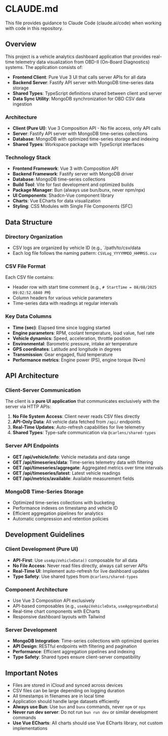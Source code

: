 # CLAUDE.md

This file provides guidance to Claude Code (claude.ai/code) when working with code in this repository.

## Overview

This project is a vehicle analytics dashboard application that provides real-time telemetry data visualization from OBD-II (On-Board Diagnostics) systems. The application consists of:

- **Frontend Client**: Pure Vue 3 UI that calls server APIs for all data
- **Backend Server**: Fastify API server with MongoDB time-series data storage
- **Shared Types**: TypeScript definitions shared between client and server
- **Data Sync Utility**: MongoDB synchronization for OBD CSV data ingestion

### Architecture
- **Client (Pure UI)**: Vue 3 Composition API - No file access, only API calls
- **Server**: Fastify API server with MongoDB time-series collections
- **Database**: MongoDB with optimized time-series storage and indexing
- **Shared Types**: Workspace package with TypeScript interfaces

### Technology Stack
- **Frontend Framework**: Vue 3 with Composition API
- **Backend Framework**: Fastify server with MongoDB driver
- **Database**: MongoDB time-series collections
- **Build Tool**: Vite for fast development and optimized builds
- **Package Manager**: Bun (always use bun/bunx, never npm/npx)
- **UI Components**: Shadcn-Vue component library
- **Charts**: Vue ECharts for data visualization
- **Styling**: CSS Modules with Single File Components (SFC)

## Data Structure

### Directory Organization
- CSV logs are organized by vehicle ID (e.g., `/path/to/csv/data
- Each log file follows the naming pattern: `CSVLog_YYYYMMDD_HHMMSS.csv`

### CSV File Format
Each CSV file contains:
- Header row with start time comment (e.g., `# StartTime = 08/08/2025 09:02:52.6840 PM`)
- Column headers for various vehicle parameters
- Time-series data with readings at regular intervals

### Key Data Columns
- **Time (sec)**: Elapsed time since logging started
- **Engine parameters**: RPM, coolant temperature, load value, fuel rate
- **Vehicle dynamics**: Speed, acceleration, throttle position
- **Environmental**: Barometric pressure, intake air temperature
- **GPS coordinates**: Latitude and longitude in degrees
- **Transmission**: Gear engaged, fluid temperature
- **Performance metrics**: Engine power (PS), engine torque (N•m)

## API Architecture

### Client-Server Communication
The client is a **pure UI application** that communicates exclusively with the server via HTTP APIs:

1. **No File System Access**: Client never reads CSV files directly
2. **API-Only Data**: All vehicle data fetched from `/api/` endpoints
3. **Real-Time Updates**: Auto-refresh capabilities for live telemetry
4. **Shared Types**: Type-safe communication via `@carlens/shared-types`

### Server API Endpoints
- **GET /api/vehicle/info**: Vehicle metadata and data range
- **GET /api/timeseries/data**: Time-series telemetry data with filtering
- **GET /api/timeseries/aggregate**: Aggregated metrics over time intervals  
- **GET /api/timeseries/latest**: Latest vehicle readings
- **GET /api/metrics/available**: Available measurement fields

### MongoDB Time-Series Storage
- Optimized time-series collections with bucketing
- Performance indexes on timestamp and vehicle ID
- Efficient aggregation pipelines for analytics
- Automatic compression and retention policies

## Development Guidelines

### Client Development (Pure UI)
- **API-First**: Use `useApiVehicleData()` composable for all data
- **No File Access**: Never read files directly, always call server APIs
- **Real-Time UI**: Implement auto-refresh for live dashboard updates
- **Type Safety**: Use shared types from `@carlens/shared-types`

### Component Architecture
- Use Vue 3 Composition API exclusively
- API-based composables (e.g., `useApiVehicleData`, `useAggregatedData`)
- Real-time chart components with ECharts
- Responsive dashboard layouts with Tailwind

### Server Development
- **MongoDB Integration**: Time-series collections with optimized queries
- **API Design**: RESTful endpoints with filtering and pagination
- **Performance**: Efficient aggregation pipelines and indexing
- **Type Safety**: Shared types ensure client-server compatibility

## Important Notes
- Files are stored in iCloud and synced across devices
- CSV files can be large depending on logging duration
- All timestamps in filenames are in local time
- Application should handle large datasets efficiently
- **Always use Bun**: Use `bun` and `bunx` commands, never `npm` or `npx`
- **Never run dev server**: Do not run `bun run dev` or similar development commands
- **Use Vue ECharts**: All charts should use Vue ECharts library, not custom implementations
